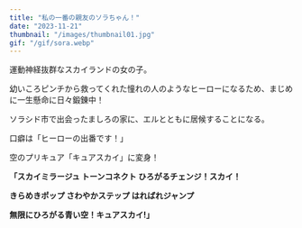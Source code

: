 ```yaml
---
title: "私の一番の親友のソラちゃん！"
date: "2023-11-21"
thumbnail: "/images/thumbnail01.jpg"
gif: "/gif/sora.webp"
---
```


運動神経抜群なスカイランドの女の子。

幼いころピンチから救ってくれた憧れの人のようなヒーローになるため、まじめに一生懸命に日々鍛錬中！

ソラシド市で出会ったましろの家に、エルとともに居候することになる。

口癖は「ヒーローの出番です！」

空のプリキュア「キュアスカイ」に変身！

**「スカイミラージュ トーンコネクト
ひろがるチェンジ！スカイ！**

**きらめきポップ
さわやかステップ
はればれジャンプ**

**無限にひろがる青い空！キュアスカイ!」**
